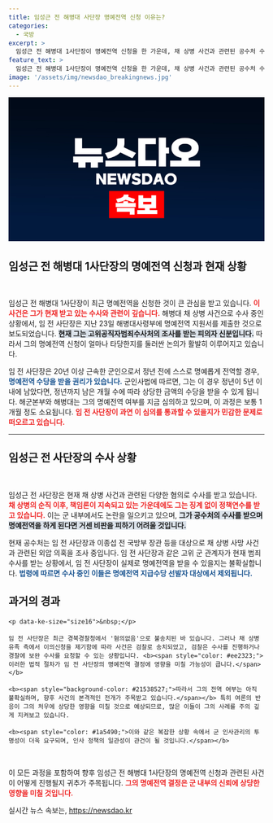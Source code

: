 ```yaml
---
title: 임성근 전 해병대 사단장 명예전역 신청 이유는?
categories:
  - 국방
excerpt: >
  임성근 전 해병대 1사단장이 명예전역 신청을 한 가운데, 채 상병 사건과 관련된 공수처 수사가 진행 중입니다. 그의 명예전역 가능성에 따른 논란이 커지고 있는 상황, 군 내부와 국민의 시선은 어디에 쏠릴까요? 클릭해서 진실을 밝혀보세요!
feature_text: >
  임성근 전 해병대 1사단장이 명예전역 신청을 한 가운데, 채 상병 사건과 관련된 공수처 수사가 진행 중입니다. 그의 명예전역 가능성에 따른 논란이 커지고 있는 상황, 군 내부와 국민의 시선은 어디에 쏠릴까요? 클릭해서 진실을 밝혀보세요!
image: '/assets/img/newsdao_breakingnews.jpg'
---
```


<p><img src="/assets/img/newsdao_breakingnews.jpg" alt="ontimetimes 속보" /></p>

<h2 data-ke-size="size26">임성근 전 해병대 1사단장의 명예전역 신청과 현재 상황</h2>

<p data-ke-size="size16">&nbsp;</p>

<p>임성근 전 해병대 1사단장이 최근 명예전역을 신청한 것이 큰 관심을 받고 있습니다. <b><span style="color: #ee2323;">이 사건은 그가 현재 받고 있는 수사와 관련이 깊습니다.</span></b> 해병대 채 상병 사건으로 수사 중인 상황에서, 임 전 사단장은 지난 23일 해병대사령부에 명예전역 지원서를 제출한 것으로 보도되었습니다. <b><span style="background-color: #21538527;">현재 그는 고위공직자범죄수사처의 조사를 받는 피의자 신분입니다.</span></b> 따라서 그의 명예전역 신청이 얼마나 타당한지를 둘러싼 논의가 활발히 이루어지고 있습니다. </p>

<p>임 전 사단장은 20년 이상 근속한 군인으로서 정년 전에 스스로 명예롭게 전역할 경우, <b><span style="color: #1a5490;">명예전역 수당을 받을 권리가 있습니다.</span></b> 군인사법에 따르면, 그는 이 경우 정년이 5년 이내에 남았다면, 정년까지 남은 개월 수에 따라 상당한 금액의 수당을 받을 수 있게 됩니다. 해군본부와 해병대는 그의 명예전역 여부를 지금 심의하고 있으며, 이 과정은 보통 1개월 정도 소요됩니다. <b><span style="color: #ee2323;">임 전 사단장이 과연 이 심의를 통과할 수 있을지가 민감한 문제로 떠오르고 있습니다.</span></b></p>

<hr>

<h2 data-ke-size="size26">임성근 전 사단장의 수사 상황</h2>

<p data-ke-size="size16">&nbsp;</p>

<p>임성근 전 사단장은 현재 채 상병 사건과 관련된 다양한 혐의로 수사를 받고 있습니다. <b><span style="color: #ee2323;">채 상병의 순직 이후, 책임론이 지속되고 있는 가운데에도 그는 징계 없이 정책연수를 받고 있습니다.</span></b> 이는 군 내부에서도 논란을 일으키고 있으며, <b><span style="background-color: #21538527;">그가 공수처의 수사를 받으며 명예전역을 하게 된다면 거센 비판을 피하기 어려울 것입니다.</span></b></p>

<p>현재 공수처는 임 전 사단장과 이종섭 전 국방부 장관 등을 대상으로 채 상병 사망 사건과 관련된 외압 의혹을 조사 중입니다. 임 전 사단장과 같은 고위 군 관계자가 현재 범죄 수사를 받는 상황에서, 임 전 사단장이 실제로 명예전역을 받을 수 있을지는 불확실합니다. <b><span style="color: #1a5490;">법령에 따르면 수사 중인 이들은 명예전역 지급수당 선발자 대상에서 제외됩니다.</span></b></p>

<div>
    <h2 data-ke-size="size26">과거의 경과</h2>

    <p data-ke-size="size16">&nbsp;</p>

    임 전 사단장은 최근 경북경찰청에서 '혐의없음'으로 불송치된 바 있습니다. 그러나 채 상병 유족 측에서 이의신청을 제기함에 따라 사건은 검찰로 송치되었고, 검찰은 수사를 진행하거나 경찰에 보완 수사를 요청할 수 있는 상황입니다. <b><span style="color: #ee2323;">이러한 법적 절차가 임 전 사단장의 명예전역 결정에 영향을 미칠 가능성이 큽니다.</span></b> 

    <b><span style="background-color: #21538527;">따라서 그의 전역 여부는 아직 불확실하며, 향후 사건의 본격적인 전개가 주목받고 있습니다.</span></b> 특히 여론의 반응이 그의 처우에 상당한 영향을 미칠 것으로 예상되므로, 많은 이들이 그의 사례를 주의 깊게 지켜보고 있습니다. 

    <b><span style="color: #1a5490;">이와 같은 복잡한 상황 속에서 군 인사관리의 투명성이 더욱 요구되며, 인사 정책의 일관성이 관건이 될 것입니다.</span></b>
</div>

<p data-ke-size="size16">&nbsp;</p>

<p>이 모든 과정을 포함하여 향후 임성근 전 해병대 1사단장의 명예전역 신청과 관련된 사건이 어떻게 진행될지 귀추가 주목됩니다. <b><span style="color: #ee2323;">그의 명예전역 결정은 군 내부의 신뢰에 상당한 영향을 미칠 것입니다.</span></b> </p>
실시간 뉴스 속보는, <a href="https://newsdao.kr" rel="dofollow">https://newsdao.kr</a>


